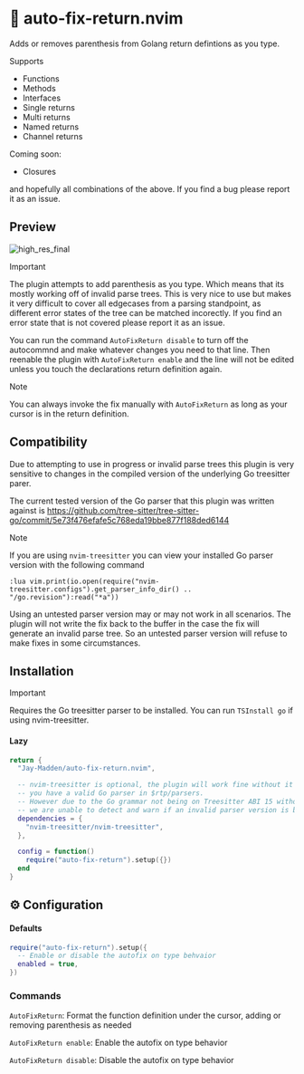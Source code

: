 # 🧰 auto-fix-return.nvim
Adds or removes parenthesis from Golang return defintions as you type. 

Supports 
- Functions
- Methods
- Interfaces
- Single returns 
- Multi returns 
- Named returns 
- Channel returns

Coming soon: 
- Closures

and hopefully all combinations of the above. If you find a bug please report it as an issue. 

## Preview
![high_res_final](https://github.com/user-attachments/assets/a5b9b50d-cbc7-42a6-b3f7-e20795c93823)

> [!IMPORTANT]
> The plugin attempts to add parenthesis as you type. Which means that its mostly working off of invalid parse trees.
> This is very nice to use but makes it very difficult to cover all edgecases from a parsing standpoint, as different error states of the tree can be matched incorectly. 
> If you find an error state that is not covered please report it as an issue. 
> 
> You can run the command `AutoFixReturn disable` to turn off the autocommnd and make whatever changes you need to that line. 
> Then reenable the plugin with `AutoFixReturn enable` and the line will not be edited unless you touch the declarations return definition again.

> [!NOTE]
> You can always invoke the fix manually with `AutoFixReturn` as long as your cursor is in the return definition.

## Compatibility

Due to attempting to use in progress or invalid parse trees this plugin is very sensitive to changes in the compiled version of the underlying Go treesitter parer.

The current tested version of the Go parser that this plugin was written against is https://github.com/tree-sitter/tree-sitter-go/commit/5e73f476efafe5c768eda19bbe877f188ded6144

> [!NOTE]
> If you are using `nvim-treesitter` you can view your installed Go parser version with the following command
> ```
> :lua vim.print(io.open(require("nvim-treesitter.configs").get_parser_info_dir() .. "/go.revision"):read("*a"))
> ```

Using an untested parser version may or may not work in all scenarios. The plugin will not write the fix back to the buffer in the case the fix will generate an invalid parse tree. So an untested parser version will refuse to make fixes in some circumstances. 

## Installation

> [!IMPORTANT]  
> Requires the Go treesitter parser to be installed.
> You can run `TSInstall go` if using nvim-treesitter.

#### Lazy
```lua
return {
  "Jay-Madden/auto-fix-return.nvim",

  -- nvim-treesitter is optional, the plugin will work fine without it as long as 
  -- you have a valid Go parser in $rtp/parsers.
  -- However due to the Go grammar not being on Treesitter ABI 15 without 'nvim-treesitter' 
  -- we are unable to detect and warn if an invalid parser version is being used.
  dependencies = {
    "nvim-treesitter/nvim-treesitter",
  },

  config = function()
    require("auto-fix-return").setup({})
  end
}
```

## ⚙️ Configuration

#### Defaults
```lua
require("auto-fix-return").setup({
  -- Enable or disable the autofix on type behvaior
  enabled = true, 
})
```

### Commands

`AutoFixReturn`: Format the function definition under the cursor, adding or removing parenthesis as needed

`AutoFixReturn enable`: Enable the autofix on type behavior

`AutoFixReturn disable`: Disable the autofix on type behavior
